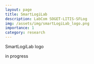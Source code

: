 ```yaml
---
layout: page
title: SmartLogiLab
description: LabCom SOGET-LITIS-SFLog
img: /assets/img/smartLogiLab_logo.png
importance: 1
category: research
---
```

<div class="row">
    <div class="col-sm mt-3 mt-md-0">
        <img class="img-fluid rounded z-depth-1" src="{{ '/assets/img/smartLogiLab_logo.png' | relative_url }}" alt="" title="XTerM logo"/>
    </div>
</div>
<div class="caption">
    SmartLogiLab logo
</div>

in progress
